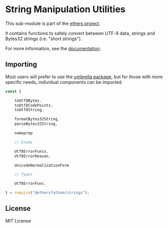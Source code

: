 String Manipulation Utilities
=============================

This sub-module is part of the [ethers project](https://github.com/Into-the-Fathom/ethers.js).

It contains functions to safely convert between UTF-8 data, strings and Bytes32 strings
(i.e. "short strings").

For more information, see the [documentation](https://docs.ethers.io/v5/api/utils/strings/).

Importing
---------

Most users will prefer to use the [umbrella package](https://www.npmjs.com/package/ethers),
but for those with more specific needs, individual components can be imported.

```javascript
const {

    toUtf8Bytes,
    toUtf8CodePoints,
    toUtf8String,

    formatBytes32String,
    parseBytes32String,

    nameprep

    // Enums

    Utf8ErrorFuncs,
    Utf8ErrorReason,

    UnicodeNormalizationForm

    // Types

    Utf8ErrorFunc,

} = require("@ethersfathom/strings");
```


License
-------

MIT License

